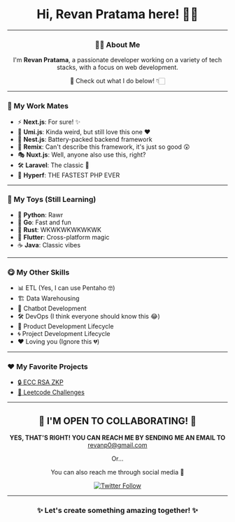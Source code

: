 <h1 align="center">Hi, Revan Pratama here! 👋🏻</h1>

---

<h3 align="center">👨‍💻 About Me</h3>
<p align="center">
  I'm <strong>Revan Pratama</strong>, a passionate developer working on a variety of tech stacks, with a focus on web development.
</p>
<p align="center">👀 Check out what I do below! 👇🏻</p>

---

<h3>💼 My Work Mates</h3>
<ul>
  <li>⚡ <strong>Next.js</strong>: For sure! ✨</li>
  <li>🔮 <strong>Umi.js</strong>: Kinda weird, but still love this one ❤️</li>
  <li>🔋 <strong>Nest.js</strong>: Battery-packed backend framework</li>
  <li>🌟 <strong>Remix</strong>: Can't describe this framework, it's just so good 😲</li>
  <li>🎭 <strong>Nuxt.js</strong>: Well, anyone also use this, right?</li>
  <li>🛠️ <strong>Laravel</strong>: The classic 🫡</li>
  <li>🚀 <strong>Hyperf</strong>: THE FASTEST PHP EVER</li>
</ul>

---

<h3>🧸 My Toys (Still Learning)</h3>
<ul>
  <li>🐍 <strong>Python</strong>: Rawr</li>
  <li>💨 <strong>Go</strong>: Fast and fun</li>
  <li>🦀 <strong>Rust</strong>: WKWKWKWKWKWK</li>
  <li>📱 <strong>Flutter</strong>: Cross-platform magic</li>
  <li>☕️ <strong>Java</strong>: Classic vibes</li>
</ul>

---

<h3>😋 My Other Skills</h3>
<ul>
  <li>📊 ETL (Yes, I can use Pentaho 🤓)</li>
  <li>🏗️ Data Warehousing</li>
  <li>🤖 Chatbot Development</li>
  <li>🛠️ DevOps (I think everyone should know this 😂)</li>
  <li>🚀 Product Development Lifecycle</li>
  <li>🌀 Project Development Lifecycle</li>
  <li>❤️ Loving you (Ignore this 💔)</li>
</ul>

---

<h3>❤️ My Favorite Projects</h3>
<ul>
  <li><a href="https://github.com/revanp/ecc-rsa-zkp" target="_blank">🔒 ECC RSA ZKP</a></li>
  <li><a href="https://github.com/revanp/leetcode-challenges" target="_blank">📘 Leetcode Challenges</a></li>
</ul>

---

<h2 align="center">🎉 I'M OPEN TO COLLABORATING! 🥳</h2>
<p align="center">
  <strong>YES, THAT'S RIGHT! YOU CAN REACH ME BY SENDING ME AN EMAIL TO</strong> <a href="mailto:revanp0@gmail.com">revanp0@gmail.com</a>
</p>
<p align="center">Or...</p>
<p align="center">
  You can also reach me through social media 🤗
</p>

<p align="center">
  <a href="https://x.com/musuhphp" target="_blank">
    <img align="center" src="https://img.shields.io/twitter/follow/musuhphp?style=for-the-badge&logo=X&logoColor=%23ffffff&labelColor=%23000000&color=%23000000" alt="Twitter Follow">
  </a>
</p>

---

<h3 align="center">✨ Let's create something amazing together! ✨</h3>
